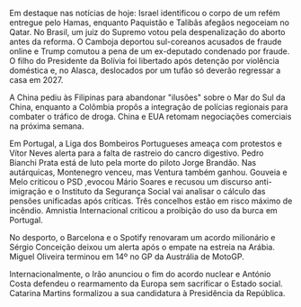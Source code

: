 Em destaque nas notícias de hoje: Israel identificou o corpo de um refém entregue pelo Hamas, enquanto Paquistão e Talibãs afegãos negoceiam no Qatar. No Brasil, um juiz do Supremo votou pela despenalização do aborto antes da reforma. O Camboja deportou sul-coreanos acusados de fraude online e Trump comutou a pena de um ex-deputado condenado por fraude. O filho do Presidente da Bolívia foi libertado após detenção por violência doméstica e, no Alasca, deslocados por um tufão só deverão regressar a casa em 2027.

A China pediu às Filipinas para abandonar "ilusões" sobre o Mar do Sul da China, enquanto a Colômbia propôs a integração de polícias regionais para combater o tráfico de droga. China e EUA retomam negociações comerciais na próxima semana.

Em Portugal, a Liga dos Bombeiros Portugueses ameaça com protestos e Vítor Neves alerta para a falta de rastreio do cancro digestivo. Pedro Bianchi Prata está de luto pela morte do piloto Jorge Brandão. Nas autárquicas, Montenegro venceu, mas Ventura também ganhou. Gouveia e Melo criticou o PSD ,evocou Mário Soares e recusou um discurso anti-imigração e o Instituto da Segurança Social vai analisar o cálculo das pensões unificadas após críticas. Três concelhos estão em risco máximo de incêndio. Amnistia Internacional criticou a proibição do uso da burca em Portugal.

No desporto, o Barcelona e o Spotify renovaram um acordo milionário e Sérgio Conceição deixou um alerta após o empate na estreia na Arábia. Miguel Oliveira terminou em 14º no GP da Austrália de MotoGP.

Internacionalmente,  o Irão anunciou o fim do acordo nuclear e António Costa defendeu o rearmamento da Europa sem sacrificar o Estado social. Catarina Martins formalizou a sua candidatura à Presidência da República.